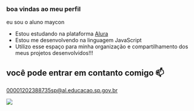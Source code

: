 ### boa vindas ao meu perfil 

eu sou o aluno maycon

- Estou estudando na plataforma [Alura]( https://cursos.alura.com.br )
- Estou me desenvolvendo na linguagem JavaScript
- Utilizo esse espaço para minha organização e compartilhamento dos meus projetos desenvolvidos!!!




 ## você pode entrar em contanto comigo 📫

 00001202388735sp@al.educacao.sp.gov.br



 ![](https://media1.tenor.com/m/N7_Aeeu41dwAAAAd/mizzymiz-mizzington.gif)


